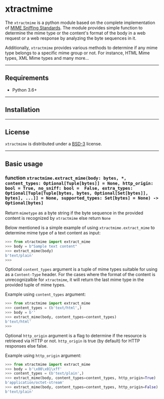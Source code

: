 # xtractmime

The `xtractmime` is a python module based on the complete implementation of 
[MIME Sniffing Standards](https://mimesniff.spec.whatwg.org/). The module 
provides simple function to determine the mime type or the content's format of the
body in a web request or a web response by analyzing the byte sequences in it.

Additionally, `xtractmime` provides various methods to determine if any mime type
belongs to a specific mime group or not. For instance, HTML Mime types, XML Mime types
and many more...

---

## Requirements

* Python 3.6+

---

## Installation

---

## License

`xtractmime` is distributed under a [BSD-3](https://opensource.org/licenses/BSD-3-Clause) license.

---

## Basic usage

### function `xtractmime.extract_mime(body: bytes, *, content_types: Optional[Tuple[bytes]] = None, http_origin: bool = True, no_sniff: bool = 	False, extra_types: Optional[Tuple[Tuple[bytes, bytes, Optional[Set[bytes]], bytes], ...]] = None, supported_types: Set[bytes] = None) -> Optional[bytes]`

Return `mimetype` as a byte string if the byte sequence in the provided content is recognized by `xtractmime`
else return `None`

Below mentioned is a simple example of using `xtractmime.extract_mime` to 
determine mime type of a text content as input:

```python
>>> from xtractmime import extract_mime
>>> body = b"Sample text content"
>>> extract_mime(body)
b'text/plain'
>>>
```


Optional `content_types` argument is a tuple of mime types suitable for using as a `Content-Type` header.
For the cases where the format of the content is unrecognizalble for `xtractmime`, it will return
the last mime type in the provided tuple of mime types.

Example using `content_types` argument:

```python
>>> from xtractmime import extract_mime
>>> content_types = (b'text/html',)
>>> body = b''
>>> extract_mime(body, content_types=content_types)
b'text/html'
>>> 
```


Optional `http_origin` argument is a flag to determine if the resource is retrieved via HTTP or not.
`http_origin` is true (by default) for HTTP responses else false.

Example using `http_origin` argument:

```python
>>> from xtractmime import extract_mime
>>> body = b'\x00\x01\xff'
>>> content_types = (b'text/plain',)
>>> extract_mime(body, content_types=content_types, http_origin=True)
b'application/octet-stream'
>>> extract_mime(body, content_types=content_types, http_origin=False)
b'text/plain'
```